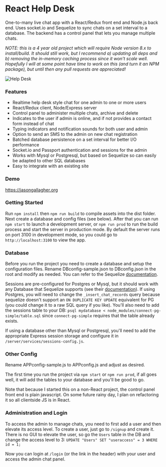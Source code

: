 # React Help Desk
One-to-many live chat app with a React/Redux front end and Node.js back end. Uses socket.io and Sequelize to sync chats on a set interval to a database. The backend has a control panel that lets you manage multiple chats.

*NOTE: this is a 4 year old project which will require Node version 8.x to install/build. It should still work, but I recommend a) updating all deps and b) removing the in-memory caching process since it won't scale well. Hopefully I will at some point have time to work on this (and turn it an NPM package), but until then any pull requests are appreciated!*

![Help Desk](/../screenshots/react-help-desk-combined.png?raw=true "Optional Title")

### Features

* Realtime help desk style chat for one admin to one or more users
* React/Redux client, Node/Express server
* Control panel to administer multiple chats, archive and delete
* Indicates to the user if admin is online, and if not provides a contact form instead of chat
* Typing indicators and notification sounds for both user and admin 
* Option to send an SMS to the admin on new chat registration
* Batched database persistence on a set interval for better I/O performance
* Socket.io and Passport authentication and sessions for the admin
* Works with Mysql or Postgresql, but based on Sequelize so can easily be adapted to other SQL databases
* Easy to integrate with an existing site

### Demo
https://jasongallagher.org

### Getting Started

Run `npm install` then `npm run build` to compile assets into the dist folder. Next create a database and config files (see below). After that you can run `npm start` to launch a development server, or `npm run prod` to run the build process and start the server in production mode. By default the server runs on port 3100 in development mode, so you could go to `http://localhost:3100` to view the app.

### Database
Before you run the project you need to create a database and setup the configuration files. Rename DBconfig-sample.json to DBconfig.json in the root and modify as needed. You can refer to the Sequelize [documentation](http://docs.sequelizejs.com/en/v3/).

Sessions are pre-configured for Postgres or Mysql, but it should work with any Database that Sequelize supports (see their [documentation](http://docs.sequelizejs.com/en/v3/)). If using Postgres, you will need to change the `_insert_chat_records` query because sequelize doesn't support an `ON DUPLICATE KEY UPDATE` equivalent for PG (you could change it to a raw SQL query if you like). You'll also need to add the sessions table to your DB: `psql mydatabase < node_modules/connect-pg-simple/table.sql` since `connect-pg-simple` requires that the table already exists.

If using a database other than Mysql or Postgresql, you'll need to add the appropriate Express session storage and configure it in `/server/services/sessions-config.js`.

### Other Config
Rename APPconfig-sample.js to APPconfig.js and adjust as desired.

The first time you run the project via `npm start` or `npm run prod`, if all goes well, it will add the tables to your database and you'll be good to go.

Note that because I started this on a non-React project, the control panel front end is plain javascript. On some future rainy day, I plan on refactoring it so all clientside JS is in React.

### Administration and Login

To access the admin to manage chats, you need to first add a user and then elevate its access level. To create a user, just go to `/signup` and create it. There is no GUI to elevate the user, so go the `Users` table in the DB and change the access level to 3: `UPDATE "Users" SET "useraccess" = 3 WHERE id = 1;`

Now you can login at `/login` (or the link in the header) with your user and access the admin chat panel.
